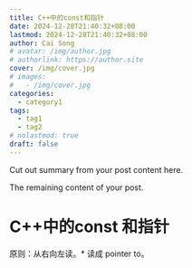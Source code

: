 ```yaml
---
title: C++中的const和指针
date: 2024-12-28T21:40:32+08:00
lastmod: 2024-12-28T21:40:32+08:00
author: Cai Song
# avatar: /img/author.jpg
# authorlink: https://author.site
cover: /img/cover.jpg
# images:
#   - /img/cover.jpg
categories:
  - category1
tags:
  - tag1
  - tag2
# nolastmod: true
draft: false
---
```


Cut out summary from your post content here.

<!--more-->

The remaining content of your post.
# C++中的const 和指针
原则：从右向左读。* 读成 pointer to。